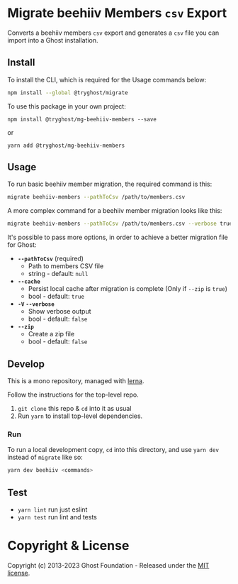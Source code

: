 # Migrate beehiiv Members `csv` Export

Converts a beehiiv members `csv` export and generates a `csv` file you can import into a Ghost installation.


## Install

To install the CLI, which is required for the Usage commands below:

```sh
npm install --global @tryghost/migrate
```

To use this package in your own project:

`npm install @tryghost/mg-beehiiv-members --save`

or

`yarn add @tryghost/mg-beehiiv-members`


## Usage

To run basic beehiiv member migration, the required command is this:

```sh
migrate beehiiv-members --pathToCsv /path/to/members.csv
```

A more complex command for a beehiiv member migration looks like this:

```sh
migrate beehiiv-members --pathToCsv /path/to/members.csv --verbose true
```

It's possible to pass more options, in order to achieve a better migration file for Ghost:

- **`--pathToCsv`** (required)
    - Path to members CSV file
    - string - default: `null`
- **`--cache`** 
    - Persist local cache after migration is complete (Only if `--zip` is `true`)
    - bool - default: `true`
- **`-V` `--verbose`** 
    - Show verbose output
    - bool - default: `false`
- **`--zip`** 
    - Create a zip file
    - bool - default: `false`   


## Develop

This is a mono repository, managed with [lerna](https://lerna.js.org).

Follow the instructions for the top-level repo.
1. `git clone` this repo & `cd` into it as usual
2. Run `yarn` to install top-level dependencies.


### Run

To run a local development copy, `cd` into this directory, and use `yarn dev` instead of `migrate` like so:

```sh
yarn dev beehiiv <commands>
```


## Test

- `yarn lint` run just eslint
- `yarn test` run lint and tests


# Copyright & License

Copyright (c) 2013-2023 Ghost Foundation - Released under the [MIT license](LICENSE).
